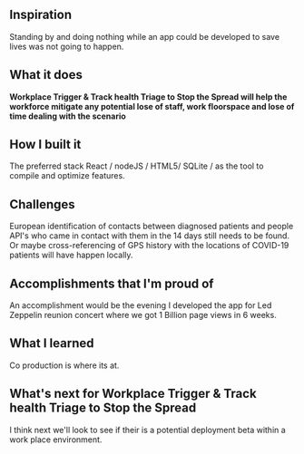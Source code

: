## Inspiration
Standing by and doing nothing while an app could be developed to save lives was not going to happen.

## What it does
**Workplace Trigger & Track health Triage to Stop the Spread will help the workforce mitigate any potential lose of staff, work floorspace and lose of time dealing with the scenario**

## How I built it
The preferred stack React / nodeJS / HTML5/ SQLite / as the tool to compile and optimize features.

## Challenges 
European identification of contacts between diagnosed patients and people API's who came in contact with them in the 14 days still needs to be found. Or maybe cross-referencing of GPS history with the locations of COVID-19 patients will have happen locally.

## Accomplishments that I'm proud of
An accomplishment would be the evening I developed the app for Led Zeppelin reunion concert where we got 1 Billion page views in 6 weeks.

## What I learned
Co production is where its at.

## What's next for Workplace Trigger & Track health Triage to Stop the Spread
I think next we'll look to see if their is a potential deployment beta within a work place environment.


